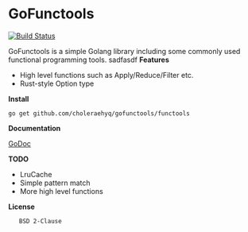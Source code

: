 #  GoFunctools

[![Build Status](https://travis-ci.org/choleraehyq/gofunctools.svg?branch=master)](https://travis-ci.org/choleraehyq/gofunctools)

GoFunctools is a simple Golang library including some commonly used functional programming tools. 
sadfasdf
**Features**

* High level functions such as Apply/Reduce/Filter etc.
* Rust-style Option type

**Install**

`go get github.com/choleraehyq/gofunctools/functools`

**Documentation**

[GoDoc](https://godoc.org/github.com/choleraehyq/gofunctools/functools)

**TODO**

* LruCache
* Simple pattern match
* More high level functions

**License**

       BSD 2-Clause
